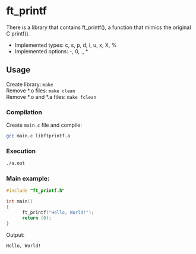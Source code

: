 # ft_printf
There is a library that contains ft_printf(), a function that mimics the original C printf().<br />
- Implemented types: c, s, p, d, i, u, x, X, %<br />
- Implemented options: -, 0, ., *

## Usage
Create library: ``make``<br />
Remove \*.o files: ``make clean``<br />
Remove \*.o and \*.a files: ``make fclean``

### Compilation
Create ``main.c`` file and compile:
```bash
gcc main.c libftprintf.a
```
### Execution
```bash
./a.out
```
### Main example:
```c
#include "ft_printf.h"

int main()
{
      ft_printf("Hello, World!");
      return (0);
}

```
Output:
```
Hello, World!
```
